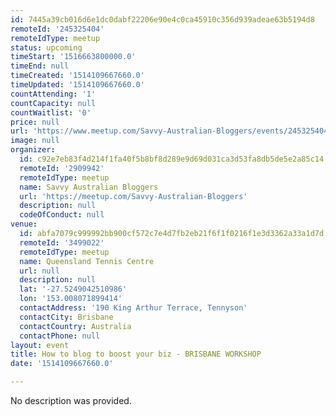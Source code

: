 ```yaml
---
id: 7445a39cb016d6e1dc0dabf22206e90e4c0ca45910c356d939adeae63b5194d8
remoteId: '245325404'
remoteIdType: meetup
status: upcoming
timeStart: '1516663800000.0'
timeEnd: null
timeCreated: '1514109667660.0'
timeUpdated: '1514109667660.0'
countAttending: '1'
countCapacity: null
countWaitlist: '0'
price: null
url: 'https://www.meetup.com/Savvy-Australian-Bloggers/events/245325404/'
image: null
organizer:
  id: c92e7eb83f4d214f1fa40f5b8bf8d289e9d69d031ca3d53fa8db5de5e2a85c14
  remoteId: '2909942'
  remoteIdType: meetup
  name: Savvy Australian Bloggers
  url: 'https://meetup.com/Savvy-Australian-Bloggers'
  description: null
  codeOfConduct: null
venue:
  id: abfa7079c999992bb900cf572c7e4d7fb2eb21f6f1f0216f1e3d3362a33a1d7d
  remoteId: '3499022'
  remoteIdType: meetup
  name: Queensland Tennis Centre
  url: null
  description: null
  lat: '-27.5249042510986'
  lon: '153.008071899414'
  contactAddress: '190 King Arthur Terrace, Tennyson'
  contactCity: Brisbane
  contactCountry: Australia
  contactPhone: null
layout: event
title: How to blog to boost your biz - BRISBANE WORKSHOP
date: '1514109667660.0'

---
```

No description was provided.
